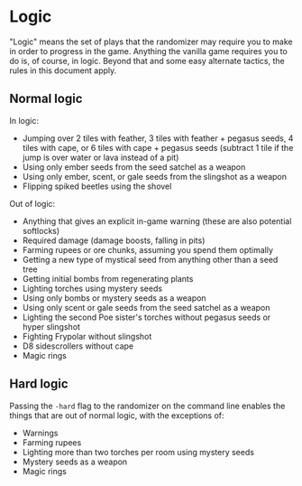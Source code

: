 # Logic

"Logic" means the set of plays that the randomizer may require you to make in
order to progress in the game. Anything the vanilla game requires you to do is,
of course, in logic. Beyond that and some easy alternate tactics, the rules in
this document apply.


## Normal logic

In logic:

- Jumping over 2 tiles with feather, 3 tiles with feather + pegasus seeds, 4
  tiles with cape, or 6 tiles with cape + pegasus seeds (subtract 1 tile if the
  jump is over water or lava instead of a pit)
- Using only ember seeds from the seed satchel as a weapon
- Using only ember, scent, or gale seeds from the slingshot as a weapon
- Flipping spiked beetles using the shovel

Out of logic:

- Anything that gives an explicit in-game warning (these are also potential
  softlocks)
- Required damage (damage boosts, falling in pits)
- Farming rupees or ore chunks, assuming you spend them optimally
- Getting a new type of mystical seed from anything other than a seed tree
- Getting initial bombs from regenerating plants
- Lighting torches using mystery seeds
- Using only bombs or mystery seeds as a weapon
- Using only scent or gale seeds from the seed satchel as a weapon
- Lighting the second Poe sister's torches without pegasus seeds or hyper
  slingshot
- Fighting Frypolar without slingshot
- D8 sidescrollers without cape
- Magic rings


## Hard logic

Passing the `-hard` flag to the randomizer on the command line enables the
things that are out of normal logic, with the exceptions of:

- Warnings
- Farming rupees
- Lighting more than two torches per room using mystery seeds
- Mystery seeds as a weapon
- Magic rings
